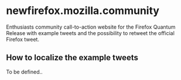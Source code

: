 # newfirefox.mozilla.community

Enthusiasts community call-to-action website for the Firefox Quantum Release with example tweets and the possibility to retweet the official Firefox tweet.

## How to localize the example tweets

To be defined..
